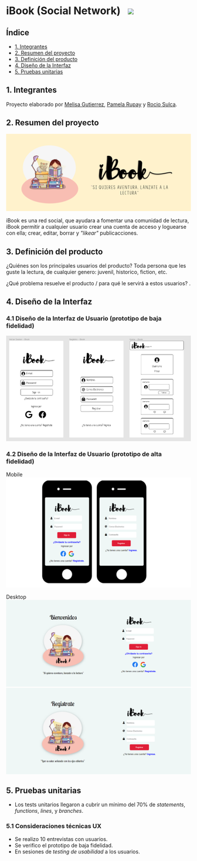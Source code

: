 # iBook (Social Network)  &nbsp; ![](https://komarev.com/ghpvc/?username=alemapyapur-iBook&color=blueviolet)

## Índice

* [1. Integrantes](#1-integrantes)
* [2. Resumen del proyecto](#2-resumen-del-proyecto)
* [3. Definición del producto](#3-definición-del-producto)
* [4. Diseño de la Interfaz](#4-diseño-de-la-interfaz)
* [5. Pruebas unitarias](#5-pruebas-unitarias)

## 1. Integrantes

Proyecto elaborado por [Melisa Gutierrez](https://github.com/JackelinGM), [Pamela Rupay](https://github.com/Alemapyapur) y [Rocio Sulca](https://github.com/RocioSulca).

## 2. Resumen del proyecto

![](src/img/header.png)

iBook es una red social, que ayudara a fomentar una comunidad de lectura, iBook permitir a cualquier usuario crear una cuenta de
acceso y loguearse con ella; crear, editar, borrar y _"likear"_ publicacciones.

## 3. Definición del producto

¿Quiénes son los principales usuarios del producto?
Toda persona que les guste la lectura, de cualquier genero: juvenil, historico, fiction, etc.

¿Qué problema resuelve el producto / para qué le servirá a estos usuarios?
.

## 4. Diseño de la Interfaz

### 4.1 Diseño de la Interfaz de Usuario (prototipo de baja fidelidad)

![](src/img/bajafidelidad.png)

### 4.2 Diseño de la Interfaz de Usuario (prototipo de alta fidelidad)

Mobile
![](src/img/signin-mobile.png)

Desktop
![](src/img/signin-desktop.png)
![](src/img/signup-desktop.png)

## 5. Pruebas unitarias

* Los tests unitarios llegaron a cubrir un mínimo del 70% de _statements_, _functions_,
  _lines_, y _branches_.

### 5.1 Consideraciones técnicas UX

* Se realizo 10 entrevistas con usuarios.
* Se verifico el prototipo de baja fidelidad.
* En sesiones de _testing de usabilidad_ a los usuarios.